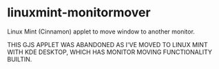 linuxmint-monitormover
======================

Linux Mint (Cinnamon) applet to move window to another monitor.

THIS GJS APPLET WAS ABANDONED AS I'VE MOVED TO LINUX MINT WITH KDE DESKTOP, WHICH HAS MONITOR MOVING FUNCTIONALITY BUILTIN.
